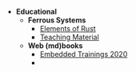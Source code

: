 - **Educational**
	- **Ferrous Systems**
		- [Elements of Rust](https://github.com/ferrous-systems/elements-of-rust)
		- [Teaching Material](https://ferrous-systems.github.io/teaching-material/index.html)
	- **Web (md)books**
		- [Embedded Trainings 2020](https://github.com/ferrous-systems/embedded-trainings-2020)
		-